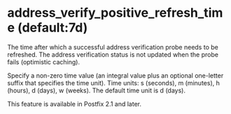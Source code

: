 # address_verify_positive_refresh_time (default:7d) 


The time after which a successful address verification probe needs
to be refreshed.  The address verification status is not updated
when the probe fails (optimistic caching).


 Specify a non-zero time value (an integral value plus an optional
one-letter suffix that specifies the time unit).  Time units: s
(seconds), m (minutes), h (hours), d (days), w (weeks).
The default time unit is d (days).  


This feature is available in Postfix 2.1 and later.



